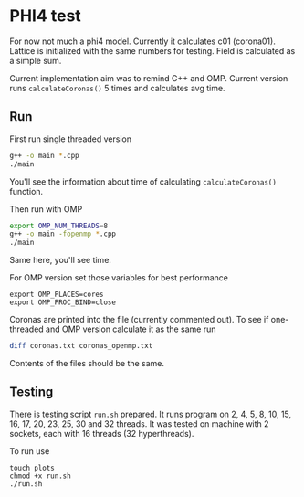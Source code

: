 # PHI4 test

For now not much a phi4 model. Currently it calculates c01 (corona01). Lattice is initialized with the same numbers for testing. Field is calculated as a simple sum.

Current implementation aim was to remind C++ and OMP.
Current version runs `calculateCoronas()` 5 times and calculates avg time.

## Run

First run single threaded version
```bash
g++ -o main *.cpp
./main
```
You'll see the information about time of calculating `calculateCoronas()` function.

Then run with OMP
```bash
export OMP_NUM_THREADS=8
g++ -o main -fopenmp *.cpp
./main
```
Same here, you'll see time.

For OMP version set those variables for best performance
```
export OMP_PLACES=cores
export OMP_PROC_BIND=close
```

Coronas are printed into the file (currently commented out). To see if one-threaded and OMP version calculate it as the same run
```bash
diff coronas.txt coronas_openmp.txt
```
Contents of the files should be the same.

## Testing
There is testing script `run.sh` prepared. It runs program on 
2, 4, 5, 8, 10, 15, 16, 17, 20, 23, 25, 30 and 32 threads.
It was tested on machine with 2 sockets, each with 16 threads (32 hyperthreads).

To run use
```
touch plots
chmod +x run.sh
./run.sh
```
